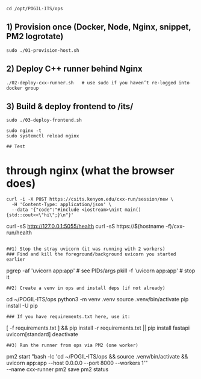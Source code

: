 
```
cd /opt/POGIL-ITS/ops
```
## 1) Provision once (Docker, Node, Nginx, snippet, PM2 logrotate)
```
sudo ./01-provision-host.sh
```
## 2) Deploy C++ runner behind Nginx
```
./02-deploy-cxx-runner.sh   # use sudo if you haven’t re-logged into docker group
```
## 3) Build & deploy frontend to /its/
```
sudo ./03-deploy-frontend.sh

sudo nginx -t
sudo systemctl reload nginx

## Test
```
# through nginx (what the browser does)
```
curl -i -X POST https://csits.kenyon.edu/cxx-run/session/new \
  -H 'Content-Type: application/json' \
  --data '{"code":"#include <iostream>\nint main(){std::cout<<\"hi\";}\n"}'
```
curl -sS http://127.0.0.1:5055/health
curl -sS https://$(hostname -f)/cxx-run/health
```

##1) Stop the stray uvicorn (it was running with 2 workers)
### Find and kill the foreground/background uvicorn you started earlier
```
pgrep -af 'uvicorn app:app'         # see PIDs/args
pkill -f 'uvicorn app:app'          # stop it
```
##2) Create a venv in ops and install deps (if not already)
```
cd ~/POGIL-ITS/ops
python3 -m venv .venv
source .venv/bin/activate
pip install -U pip
```
### If you have requirements.txt here, use it:
```
[ -f requirements.txt ] && pip install -r requirements.txt || pip install fastapi uvicorn[standard]
deactivate
```
##3) Run the runner from ops via PM2 (one worker)
```
pm2 start "bash -lc 'cd ~/POGIL-ITS/ops && source .venv/bin/activate && uvicorn app:app --host 0.0.0.0 --port 8000 --workers 1'" \
  --name cxx-runner
pm2 save
pm2 status
```


